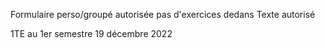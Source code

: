 Formulaire perso/groupé autorisée
pas d'exercices dedans
Texte autorisé

1TE au 1er semestre 19 décembre 2022